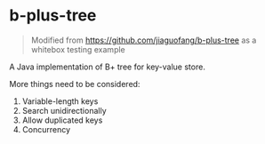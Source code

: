 b-plus-tree
===========
> Modified from https://github.com/jiaguofang/b-plus-tree as a whitebox testing example

A Java implementation of B+ tree for key-value store.

More things need to be considered:

1. Variable-length keys
2. Search unidirectionally
3. Allow duplicated keys
4. Concurrency
